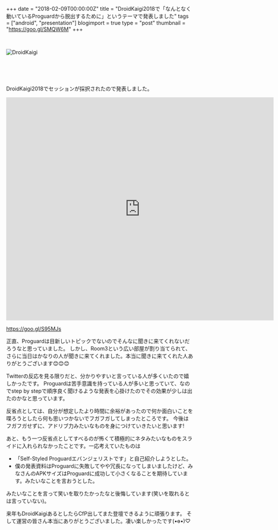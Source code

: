 +++
date = "2018-02-09T00:00:00Z"
title = "DroidKaigi2018で「なんとなく動いているProguardから脱出するために」というテーマで発表しました"
tags = ["android", "presentation"]
blogimport = true
type = "post"
thumbnail = "https://goo.gl/SMQW6M"
+++

<br>

![DroidKaigi](https://goo.gl/SMQW6M)

<br><br><br>

DroidKaigi2018でセッションが採択されたので発表しました。

<iframe src="https://docs.google.com/presentation/d/e/2PACX-1vSfnJcFK28DL1nnc2JVlZdGvtzjbv9Jw0A2UYMESKl0jRrk5qD02n9B1F-ss9L-5Ifvra_FnhkKTEgv/embed?start=false&loop=false&delayms=3000" frameborder="0" width="720" height="600" allowfullscreen="true" mozallowfullscreen="true" webkitallowfullscreen="true"></iframe>

https://goo.gl/S95MJs

正直、Proguardは目新しいトピックでないのでそんなに聞きに来てくれないだろうなと思っていました。
しかし、Room3という広い部屋が割り当てられて、さらに当日はかなりの人が聞きに来てくれました。本当に聞きに来てくれた人ありがとうございます😊😊😊

Twitterの反応を見る限りだと、分かりやすいと言っている人が多くいたので嬉しかったです。
Proguardは苦手意識を持っている人が多いと思っていて、なのでstep by stepで順序良く聞けるような発表を心掛けたのでその効果が少しは出たのかなと思っています。

反省点としては、自分が想定したより時間に余裕があったので何か面白いことを喋ろうとしたら何も思いつかないでフガフガしてしまったところです。
今後はフガフガせずに、アドリブ力みたいなものを身につけていきたいと思います!

あと、もう一つ反省点としてすべるのが怖くて積極的にネタみたいなものをスライドに入れられなかったことです。一応考えていたものは

- 「Self-Styled Proguardエバンジェリストです」と自己紹介しようとした。
- 僕の発表資料はProguardに失敗してやや冗長になってしまいましたけど、みなさんのAPKサイズはProguardに成功して小さくなることを期待しています。みたいなことを言おうとした。

みたいなことを言って笑いを取りたかったなと後悔しています(笑いを取れるとは言っていない)。

来年もDroidKaigiあるとしたらCfP出してまた登壇できるように頑張ります。
そして運営の皆さん本当にありがとうございました。凄い楽しかったです(•ө•)♡

